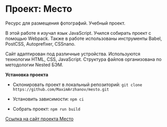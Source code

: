# Проект: Место
Ресурс для размещения фотографий.
Учебный проект.

В этой работе я изучал язык JavaScript. Учился собирать проект с помощью Webpack.
Также в работе использованы инструменты Babel, PostCSS, Autoprefixer, CSSnano.

Сайт адаптирован под различные устройства.
Используются технологии HTML, CSS, JavaScript.
Структура файлов организована по методологии Nested БЭМ.

**Установка проекта**

- Склонировать проект в локальный репозиторий:
    `git clone https://github.com/MaximArzhanov/mesto.git`

- Установить зависимости:
    `npm ci`

- Собрать проект:
    `npm run build`

[Ссылка на cайт проекта Место](http://lazy-hydrant.surge.sh.mesto-arzhanov-maxim.surge.sh/)
